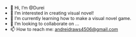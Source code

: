 - 👋 Hi, I’m @Durei
- 👀 I’m interested in creating visual novel!
- 🌱 I’m currently learning how to make a visual novel game.
- 💞️ I’m looking to collaborate on ...
- 📫 How to reach me: andreidraws4506@gmail.com

<!---
Durei/Durei is a ✨ special ✨ repository because its `README.md` (this file) appears on your GitHub profile.
You can click the Preview link to take a look at your changes.
--->
